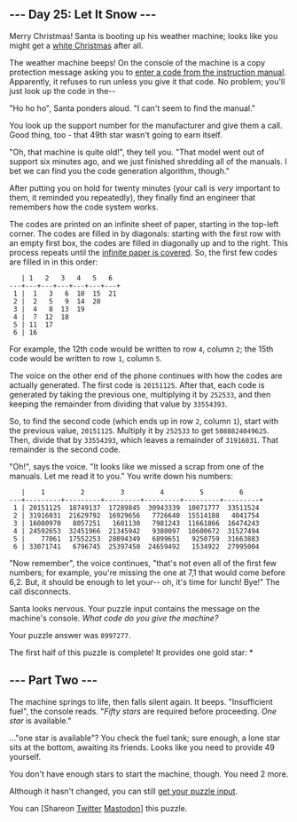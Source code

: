 
--- Day 25: Let It Snow ---
---------------------------

Merry Christmas! Santa is booting up his weather machine; looks like you might get a [white Christmas](1) after all.


The weather machine beeps! On the console of the machine is a copy protection message asking you to [enter a code from the instruction manual](https://en.wikipedia.org/wiki/Copy_protection#Early_video_games). Apparently, it refuses to run unless you give it that code. No problem; you'll just look up the code in the--


"Ho ho ho", Santa ponders aloud. "I can't seem to find the manual."


You look up the support number for the manufacturer and give them a call. Good thing, too - that 49th star wasn't going to earn itself.


"Oh, that machine is quite old!", they tell you. "That model went out of support six minutes ago, and we just finished shredding all of the manuals. I bet we can find you the code generation algorithm, though."


After putting you on hold for twenty minutes (your call is *very* important to them, it reminded you repeatedly), they finally find an engineer that remembers how the code system works.


The codes are printed on an infinite sheet of paper, starting in the top-left corner. The codes are filled in by diagonals: starting with the first row with an empty first box, the codes are filled in diagonally up and to the right. This process repeats until the [infinite paper is covered](https://en.wikipedia.org/wiki/Cantor's_diagonal_argument). So, the first few codes are filled in in this order:



```
   | 1   2   3   4   5   6  
---+---+---+---+---+---+---+
 1 |  1   3   6  10  15  21
 2 |  2   5   9  14  20
 3 |  4   8  13  19
 4 |  7  12  18
 5 | 11  17
 6 | 16

```

For example, the 12th code would be written to row `4`, column `2`; the 15th code would be written to row `1`, column `5`.


The voice on the other end of the phone continues with how the codes are actually generated. The first code is `20151125`. After that, each code is generated by taking the previous one, multiplying it by `252533`, and then keeping the remainder from dividing that value by `33554393`.


So, to find the second code (which ends up in row `2`, column `1`), start with the previous value, `20151125`. Multiply it by `252533` to get `5088824049625`. Then, divide that by `33554393`, which leaves a remainder of `31916031`. That remainder is the second code.


"Oh!", says the voice. "It looks like we missed a scrap from one of the manuals. Let me read it to you." You write down his numbers:



```
   |    1         2         3         4         5         6
---+---------+---------+---------+---------+---------+---------+
 1 | 20151125  18749137  17289845  30943339  10071777  33511524
 2 | 31916031  21629792  16929656   7726640  15514188   4041754
 3 | 16080970   8057251   1601130   7981243  11661866  16474243
 4 | 24592653  32451966  21345942   9380097  10600672  31527494
 5 |    77061  17552253  28094349   6899651   9250759  31663883
 6 | 33071741   6796745  25397450  24659492   1534922  27995004

```

"Now remember", the voice continues, "that's not even all of the first few numbers; for example, you're missing the one at 7,1 that would come before 6,2. But, it should be enough to let your-- oh, it's time for lunch! Bye!" The call disconnects.


Santa looks nervous. Your puzzle input contains the message on the machine's console. *What code do you give the machine?*



Your puzzle answer was `8997277`.

The first half of this puzzle is complete! It provides one gold star: \*


--- Part Two ---
----------------

The machine springs to life, then falls silent again. It beeps. "Insufficient fuel", the console reads. "*Fifty stars* are required before proceeding. *One star* is available."


..."one star is available"? You check the fuel tank; sure enough, a lone star sits at the bottom, awaiting its friends. Looks like you need to provide 49 yourself.



You don't have enough stars to start the machine, though. You need 2 more.


Although it hasn't changed, you can still [get your puzzle input](25/input).


You can [Shareon
 [Twitter](https://twitter.com/intent/tweet?text=I%27ve+completed+Part+One+of+%22Let+It+Snow%22+%2D+Day+25+%2D+Advent+of+Code+2015&url=https%3A%2F%2Fadventofcode%2Ecom%2F2015%2Fday%2F25&related=ericwastl&hashtags=AdventOfCode)
[Mastodon](javascript:void(0);)] this puzzle.


